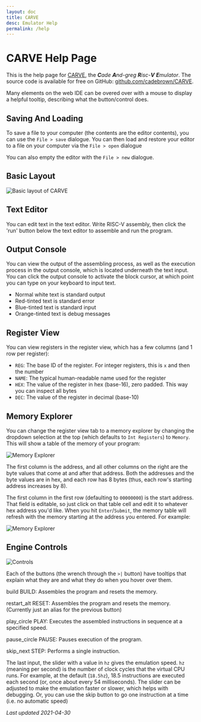 ```yaml
---
layout: doc
title: CARVE
desc: Emulator Help
permalink: /help
---
```


# CARVE Help Page

This is the help page for [CARVE](..), the _**C**ade **A**nd-greg **R**isc-**V** **E**mulator_. The source code is available for free on GitHub: [github.com/cadebrown/CARVE](https://github.com/cadebrown/CARVE).

Many elements on the web IDE can be overed over with a mouse to display a helpful tooltip, describing what the button/control does.

## Saving And Loading

To save a file to your computer (the contents are the editor contents), you can use the `File > save` dialogue. You can then load and restore your editor to a file on your computer via the `File > open` dialogue

You can also empty the editor with the `File > new` dialogue.


## Basic Layout

![Basic layout of CARVE](assets/layout.png "Basic Layout")

## Text Editor

You can edit text in the text editor. Write RISC-V assembly, then click the 'run' button below the text editor to assemble and run the program.

## Output Console

You can view the output of the assembling process, as well as the execution process in the output console, which is located underneath the text input. You can click the output console to activate the block cursor, at which point you can type on your keyboard to input text.

  * Normal white text is standard output
  * Red-tinted text is standard error
  * Blue-tinted text is standard input
  * Orange-tinted text is debug messages

## Register View

You can view registers in the register view, which has a few columns (and 1 row per register):

  * `REG`: The base ID of the register. For integer registers, this is `x` and then the number
  * `NAME`: The typical human-readable name used for the register
  * `HEX`: The value of the register in hex (base-16), zero padded. This way you can inspect all bytes
  * `DEC`: The value of the register in decimal (base-10)

## Memory Explorer

You can change the register view tab to a memory explorer by changing the dropdown selection at the top (which defaults to `Int Registers`) to `Memory`. This will show a table of the memory of your program:

![Memory Explorer](assets/memory_0.png)


The first column is the address, and all other columns on the right are the byte values that come at and after that address. Both the addresses and the byte values are in hex, and each row has 8 bytes (thus, each row's starting address increases by 8).

The first column in the first row (defaulting to `00000000`) is the start address. That field is editable, so just click on that table cell and edit it to whatever hex address you'd like. When you hit `Enter`/`Submit`, the memory table will refresh with the memory starting at the address you entered. For example:


![Memory Explorer](assets/memory_1.png)


## Engine Controls

![Controls](assets/controls.png)

Each of the buttons (the wrench through the `>|` button) have tooltips that explain what they are and what they do when you hover over them.

<span class="material-icons">build</span> BUILD: Assembles the program and resets the memory.

<span class="material-icons">restart_alt</span> RESET: Assembles the program and resets the memory. (Currently just an alias for the previous button)

<span class="material-icons">play_circle</span> PLAY: Executes the assembled instructions in sequence at a specified speed.

<span class="material-icons">pause_circle</span> PAUSE: Pauses execution of the program.

<span class="material-icons">skip_next</span> STEP: Performs a single instruction.


The last input, the slider with a value in `hz` gives the emulation speed. `hz` (meaning per second) is the number of clock cycles that the virtual CPU runs. For example, at the default (`18.5hz`), 18.5 instructions are executed each second (or, once about every 54 milliseconds). The slider can be adjusted to make the emulation faster or slower, which helps with debugging. Or, you can use the skip button to go one instruction at a time (i.e. no automatic speed)


_Last updated 2021-04-30_

